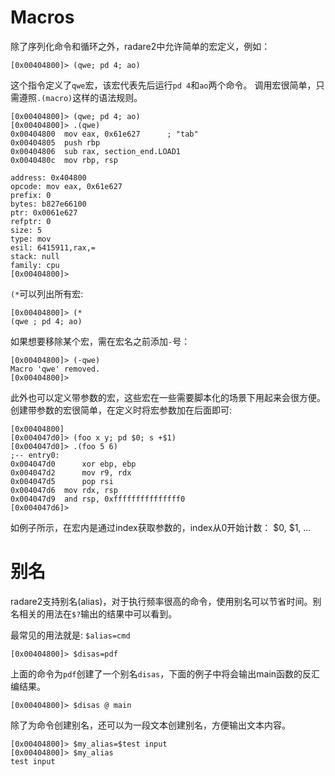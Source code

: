 # Macros

除了序列化命令和循环之外，radare2中允许简单的宏定义，例如：
```
[0x00404800]> (qwe; pd 4; ao)
```

这个指令定义了`qwe`宏，该宏代表先后运行`pd 4`和`ao`两个命令。
调用宏很简单，只需遵照`.(macro)`这样的语法规则。

```
[0x00404800]> (qwe; pd 4; ao)
[0x00404800]> .(qwe)
0x00404800  mov eax, 0x61e627      ; "tab"
0x00404805  push rbp
0x00404806  sub rax, section_end.LOAD1
0x0040480c  mov rbp, rsp

address: 0x404800
opcode: mov eax, 0x61e627
prefix: 0
bytes: b827e66100
ptr: 0x0061e627
refptr: 0
size: 5
type: mov
esil: 6415911,rax,=
stack: null
family: cpu
[0x00404800]>
```

`(*`可以列出所有宏:
```
[0x00404800]> (*
(qwe ; pd 4; ao)
```

如果想要移除某个宏，需在宏名之前添加`-`号：
```
[0x00404800]> (-qwe)
Macro 'qwe' removed.
[0x00404800]>
```

此外也可以定义带参数的宏，这些宏在一些需要脚本化的场景下用起来会很方便。
创建带参数的宏很简单，在定义时将宏参数加在后面即可:
```
[0x00404800]
[0x004047d0]> (foo x y; pd $0; s +$1)
[0x004047d0]> .(foo 5 6)
;-- entry0:
0x004047d0      xor ebp, ebp
0x004047d2      mov r9, rdx
0x004047d5      pop rsi
0x004047d6	mov rdx, rsp
0x004047d9	and rsp, 0xfffffffffffffff0
[0x004047d6]>
```
如例子所示，在宏内是通过index获取参数的，index从0开始计数： $0, $1, ...

# 别名

radare2支持别名(alias)，对于执行频率很高的命令，使用别名可以节省时间。别名相关的用法在`$?`输出的结果中可以看到。

最常见的用法就是: `$alias=cmd`
```
[0x00404800]> $disas=pdf
```

上面的命令为`pdf`创建了一个别名`disas`，下面的例子中将会输出main函数的反汇编结果。
```
[0x00404800]> $disas @ main
```

除了为命令创建别名，还可以为一段文本创建别名，方便输出文本内容。
```
[0x00404800]> $my_alias=$test input
[0x00404800]> $my_alias
test input
```

